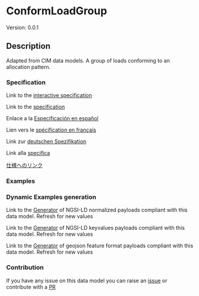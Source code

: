 # ConformLoadGroup
Version: 0.0.1

## Description 

Adapted from CIM data models. A group of loads conforming to an allocation pattern.
### Specification

Link to the [interactive specification](https://swagger.lab.fiware.org/?url=https://smart-data-models.github.io/dataModel.EnergyCIM/ConformLoadGroup/swagger.yaml)

Link to the [specification](https://github.com/smart-data-models/dataModel.EnergyCIM/blob/master/ConformLoadGroup/doc/spec.md)

Enlace a la [Especificación en español](https://github.com/smart-data-models/dataModel.EnergyCIM/blob/master/ConformLoadGroup/doc/spec_ES.md)

Lien vers le [spécification en français](https://github.com/smart-data-models/dataModel.EnergyCIM/blob/master/ConformLoadGroup/doc/spec_FR.md)

Link zur [deutschen Spezifikation](https://github.com/smart-data-models/dataModel.EnergyCIM/blob/master/ConformLoadGroup/doc/spec_DE.md)

Link alla [specifica](https://github.com/smart-data-models/dataModel.EnergyCIM/blob/master/ConformLoadGroup/doc/spec_IT.md)

[仕様へのリンク](https://github.com/smart-data-models/dataModel.EnergyCIM/blob/master/ConformLoadGroup/doc/spec_JA.md)
### Examples
### Dynamic Examples generation

Link to the [Generator](https://smartdatamodels.org/extra/ngsi-ld_generator.php?schemaUrl=https://raw.githubusercontent.com/smart-data-models/dataModel.EnergyCIM/master/ConformLoadGroup/schema.json&email=info@smartdatamodels.org) of NGSI-LD normalized payloads compliant with this data model. Refresh for new values

Link to the [Generator](https://smartdatamodels.org/extra/ngsi-ld_generator_keyvalues.php?schemaUrl=https://raw.githubusercontent.com/smart-data-models/dataModel.EnergyCIM/master/ConformLoadGroup/schema.json&email=info@smartdatamodels.org) of NGSI-LD keyvalues payloads compliant with this data model. Refresh for new values

Link to the [Generator](https://smartdatamodels.org/extra/geojson_features_generator.php?schemaUrl=https://raw.githubusercontent.com/smart-data-models/dataModel.EnergyCIM/master/ConformLoadGroup/schema.json&email=info@smartdatamodels.org) of geojson feature format payloads compliant with this data model. Refresh for new values
### Contribution

 If you have any issue on this data model you can raise an [issue](https://github.com/smart-data-models/dataModel.EnergyCIM/issues)  or contribute with a [PR](https://github.com/smart-data-models/dataModel.EnergyCIM/pulls)